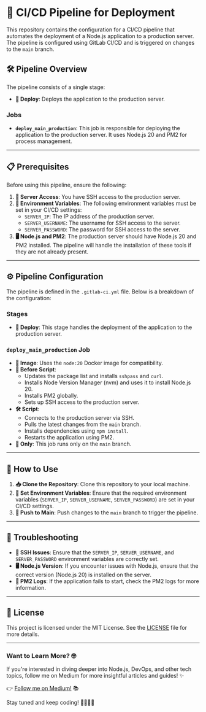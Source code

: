 # 🚀 CI/CD Pipeline for Deployment

This repository contains the configuration for a CI/CD pipeline that automates the deployment of a Node.js application to a production server. The pipeline is configured using GitLab CI/CD and is triggered on changes to the `main` branch.

## 🛠️ Pipeline Overview

The pipeline consists of a single stage:

- **🚀 Deploy**: Deploys the application to the production server.

### Jobs

- **`deploy_main_production`**: This job is responsible for deploying the application to the production server. It uses Node.js 20 and PM2 for process management.

---

## 📋 Prerequisites

Before using this pipeline, ensure the following:

1. **🔑 Server Access**: You have SSH access to the production server.
2. **🔧 Environment Variables**: The following environment variables must be set in your CI/CD settings:
   - `SERVER_IP`: The IP address of the production server.
   - `SERVER_USERNAME`: The username for SSH access to the server.
   - `SERVER_PASSWORD`: The password for SSH access to the server.
3. **🖥️ Node.js and PM2**: The production server should have Node.js 20 and PM2 installed. The pipeline will handle the installation of these tools if they are not already present.

---

## ⚙️ Pipeline Configuration

The pipeline is defined in the `.gitlab-ci.yml` file. Below is a breakdown of the configuration:

### Stages

- **🚀 Deploy**: This stage handles the deployment of the application to the production server.

### `deploy_main_production` Job

- **🐋 Image**: Uses the `node:20` Docker image for compatibility.
- **📜 Before Script**:
  - Updates the package list and installs `sshpass` and `curl`.
  - Installs Node Version Manager (nvm) and uses it to install Node.js 20.
  - Installs PM2 globally.
  - Sets up SSH access to the production server.
- **🛠️ Script**:
  - Connects to the production server via SSH.
  - Pulls the latest changes from the `main` branch.
  - Installs dependencies using `npm install`.
  - Restarts the application using PM2.
- **🎯 Only**: This job runs only on the `main` branch.

---

## 🚀 How to Use

1. **📥 Clone the Repository**: Clone this repository to your local machine.
2. **🔧 Set Environment Variables**: Ensure that the required environment variables (`SERVER_IP`, `SERVER_USERNAME`, `SERVER_PASSWORD`) are set in your CI/CD settings.
3. **🔄 Push to Main**: Push changes to the `main` branch to trigger the pipeline.

---

## 🚨 Troubleshooting

- **🔐 SSH Issues**: Ensure that the `SERVER_IP`, `SERVER_USERNAME`, and `SERVER_PASSWORD` environment variables are correctly set.
- **🖥️ Node.js Version**: If you encounter issues with Node.js, ensure that the correct version (Node.js 20) is installed on the server.
- **📄 PM2 Logs**: If the application fails to start, check the PM2 logs for more information.

---

## 📜 License

This project is licensed under the MIT License. See the [LICENSE](LICENSE) file for more details.

---

### Want to Learn More? 🤓

If you're interested in diving deeper into Node.js, DevOps, and other tech topics, follow me on Medium for more insightful articles and guides! ✨

👉 [Follow me on Medium!](https://prashant1879.medium.com/) 📚

Stay tuned and keep coding! 👨‍💻👩‍💻
